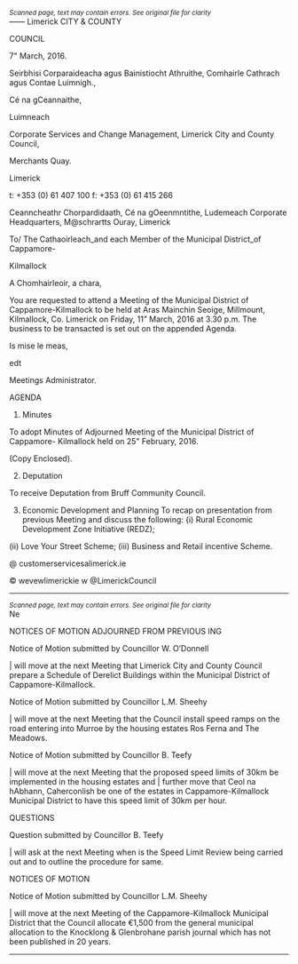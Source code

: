 *<small>Scanned page, text may contain errors. See original file for clarity</small>*  
——
Limerick
CITY & COUNTY

COUNCIL

7" March, 2016.

Seirbhisi Corparaideacha agus Bainistiocht Athruithe,
Comhairle Cathrach agus Contae Luimnigh.,

Cé na gCeannaithe,

Luimneach

Corporate Services and Change Management,
Limerick City and County Council,

Merchants Quay.

Limerick

t: +353 (0) 61 407 100
f: +353 (0) 61 415 266

Ceanncheathr Chorpardidaath, Cé na gOeenmntithe, Ludemeach
Corporate Headquarters, M@schrartts Ouray, Limerick

To/ The Cathaoirleach_and each Member of the Municipal District_of Cappamore-

Kilmallock

A Chomhairleoir, a chara,

You are requested to attend a Meeting of the Municipal District of Cappamore-Kilmallock to be
held at Aras Mainchin Seoige, Millmount, Kilmallock, Co. Limerick on Friday, 11” March, 2016
at 3.30 p.m. The business to be transacted is set out on the appended Agenda.

Is mise le meas,

edt

Meetings Administrator.

AGENDA

1. Minutes

To adopt Minutes of Adjourned Meeting of the Municipal District of Cappamore-
Kilmallock held on 25" February, 2016.

(Copy Enclosed).

2. Deputation

To receive Deputation from Bruff Community Council.

3. Economic Development and Planning
To recap on presentation from previous Meeting and discuss the following:
{i) Rural Economic Development Zone Initiative (REDZ);

(ii) Love Your Street Scheme;
(iii) Business and Retail incentive Scheme.

@ customerservicesalimerick.ie

© wevewlimerickie
w @LimerickCouncil

---
*<small>Scanned page, text may contain errors. See original file for clarity</small>*  
Ne

NOTICES OF MOTION ADJOURNED FROM PREVIOUS ING

Notice of Motion submitted by Councillor W. O’Donnell

| will move at the next Meeting that Limerick City and County Council prepare a
Schedule of Derelict Buildings within the Municipal District of Cappamore-Kilmallock.

Notice of Motion submitted by Councillor L.M. Sheehy

| will move at the next Meeting that the Council install speed ramps on the road
entering into Murroe by the housing estates Ros Ferna and The Meadows.

Notice of Motion submitted by Councillor B. Teefy

| will move at the next Meeting that the proposed speed limits of 30km be
implemented in the housing estates and | further move that Ceol na hAbhann,
Caherconlish be one of the estates in Cappamore-Kilmallock Municipal District to have
this speed limit of 30km per hour.

QUESTIONS

Question submitted by Councillor B. Teefy

| will ask at the next Meeting when is the Speed Limit Review being carried out and to
outline the procedure for same.

NOTICES OF MOTION

Notice of Motion submitted by Councillor L.M. Sheehy

| will move at the next Meeting of the Cappamore-Kilmallock Municipal District that the
Council allocate €1,500 from the general municipal allocation to the Knocklong &
Glenbrohane parish journal which has not been published in 20 years.

---
